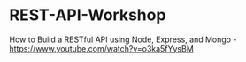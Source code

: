 # REST-API-Workshop

How to Build a RESTful API using Node, Express, and Mongo - https://www.youtube.com/watch?v=o3ka5fYysBM
